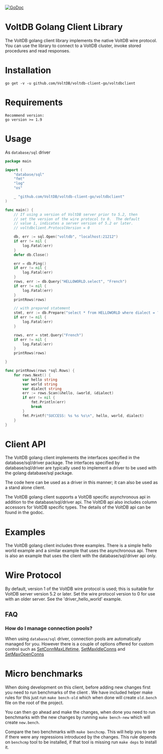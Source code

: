 [![GoDoc](https://godoc.org/github.com/VoltDB/voltdb-client-go/voltdbclient?status.svg)](https://godoc.org/github.com/VoltDB/voltdb-client-go/voltdbclient)

# VoltDB Golang Client Library

The VoltDB golang client library implements the native VoltDB wire protocol. You can
use the library to connect to a VoltDB cluster, invoke stored procedures and
read responses.

# Installation

    go get -v -u github.com/VoltDB/voltdb-client-go/voltdbclient

# Requirements
    Recommend version:
    go version >= 1.9

# Usage

As `database/sql` driver

```go
package main

import (
	"database/sql"
	"fmt"
	"log"
	"os"

	_ "github.com/VoltDB/voltdb-client-go/voltdbclient"
)

func main() {
	// If using a version of VoltDB server prior to 5.2, then
	// set the version of the wire protocol to 0.  The default
	// value 1, indicates a server version of 5.2 or later.
	// voltdbclient.ProtocolVersion = 0

	db, err := sql.Open("voltdb", "localhost:21212")
	if err != nil {
		log.Fatal(err)
	}
	defer db.Close()

	err = db.Ping()
	if err != nil {
		log.Fatal(err)
	}
	rows, err := db.Query("HELLOWORLD.select", "French")
	if err != nil {
		log.Fatal(err)
	}
	printRows(rows)

	// with prepared statement
	stmt, err := db.Prepare("select * from HELLOWORLD where dialect = ?")
	if err != nil {
		log.Fatal(err)
	}

	rows, err = stmt.Query("French")
	if err != nil {
		log.Fatal(err)
	}
	printRows(rows)

}

func printRows(rows *sql.Rows) {
	for rows.Next() {
		var hello string
		var world string
		var dialect string
		err := rows.Scan(&hello, &world, &dialect)
		if err != nil {
			fmt.Println(err)
			break
		}
		fmt.Printf("SUCCESS: %s %s %s\n", hello, world, dialect)
	}
}
```

# Client API

The VoltDB golang client implements the interfaces specified in the database/sql/driver
package.  The interfaces specified by database/sql/driver are typically used to implement
a driver to be used with the golang database/sql package.

The code here can be used as a driver in this manner; it can also be used as a stand
alone client.

The VoltDB golang client supports a VoltDB specific asynchronous api in addition to the
database/sql/driver api.  The VoltDB api also includes column accessors for VoltDB
specific types.  The details of the VoltDB api can be found in the godoc.


# Examples
The VoltDB golang client includes three examples.  There is a simple hello world example
and a similar example that uses the asynchronous api.  There is also an example that
uses the client with the database/sql/driver api only.

# Wire Protocol

By default, version 1 of the VoltDB wire protocol is used; this is suitable for
VoltDB server version 5.2 or later.  Set the wire protocol version to 0 for use
with an older server.  See the 'driver_hello_world' example.


## FAQ

### How do I manage connection pools?

When using `database/sql` driver, connection pools are automatically managed for
you. However there is a couple of options offered for custom control such as
[SetConnMaxLifetime](https://golang.org/pkg/database/sql/#DB.SetConnMaxLifetime),
[SetMaxIdleConns](https://golang.org/pkg/database/sql/#DB.SetMaxIdleConns) and
[SetMaxOpenConns](https://golang.org/pkg/database/sql/#DB.SetMaxOpenConns)

# Micro benchmarks

When doing development on this client, before adding new changes first you need
to run benchmarks of the client . We have included helper make rules for this
just run `make bench-old` which when done will create `old.bench` file on the
root of the project.

You can then go ahead and make the changes, when done you need to run benchmarks
with the new changes by running `make bench-new` which will create `new.bench`.

Compare the two benchmarks with `make benchcmp`. This will help you to see if
there were any regressions introduced by the changes. This rule depends on
`benchcmp` tool to be installed, if that tool is missing run `make deps` to
install it.
